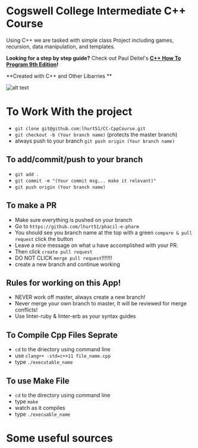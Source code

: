 # Cogswell College Intermediate C++ Course
Using C++ we are tasked with simple class Project including games, recursion, data manipulation, and templates.

**Looking for a step by step guide?** Check out Paul Deitel's **[C++ How To Program 9th Edition](https://www.amazon.com/How-Program-Early-Objects-Version/dp/0133378713)!** 

**Created with C++ and Other Libarries **

![alt text](https://images-na.ssl-images-amazon.com/images/I/41PDyGV88pL._SX363_BO1,204,203,200_.jpg)

# To Work With the project
* ```git clone git@github.com:lhurt51/CC-CppCourse.git```
*	```git checkout -b (Your branch name)``` (protects the master branch)
*	always push to your branch ```git push origin (Your branch name)```

## To add/commit/push to your branch
*	```git add .```
*	```git commit -m "(Your commit msg... make it relevant)"```
*	```git push origin (Your branch name)```

## To make a PR
*	Make sure everything is pushed on your branch
*	Go to ```https://github.com/lhurt51/phacil-e-pharm```
*	You should see you branch name at the top with a green ```compare & pull request``` click the button
*	Leave a nice message on what u have accomplished with your PR.
*	Then click ```create pull request```
*	DO NOT CLICK ```merge pull request```!!!!!!!
*	create a new branch and continue working

## Rules for working on this App!
* NEVER work off master, always create a new branch!
* Never merge your own branch to master, It will be reviewed for merge conflicts!
* Use linter-ruby & linter-erb as your syntax guides

## To Compile Cpp Files Seprate
* ```cd``` to the driectory using command line
* use ```clang++ -std=c++11 file_name.cpp```
* type ```./executable_name```

## To use Make File
* ```cd``` to the directory using command line
* type ```make```
* watch as it compiles
* type ```./execuable_name```

# Some useful sources
